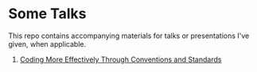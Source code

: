 # Some Talks

This repo contains accompanying materials for talks or presentations I've given, when applicable.

1. [Coding More Effectively Through Conventions and Standards](https://github.com/evrowe/talks/tree/master/coding-with-conventions)